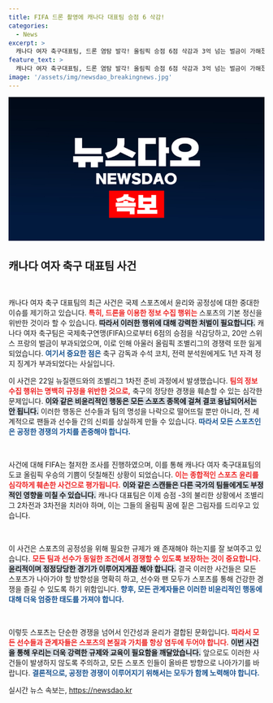 ```yaml
---
title: FIFA 드론 촬영에 캐나다 대표팀 승점 6 삭감!
categories:
  - News
excerpt: >
  캐나다 여자 축구대표팀, 드론 염탐 발각! 올림픽 승점 6점 삭감과 3억 넘는 벌금이 가해졌습니다. 감독과 코치진 1년 자격 정지, 도쿄 올림픽 우승팀의 상태는 초토화! 자세한 연유를 확인해보세요!
feature_text: >
  캐나다 여자 축구대표팀, 드론 염탐 발각! 올림픽 승점 6점 삭감과 3억 넘는 벌금이 가해졌습니다. 감독과 코치진 1년 자격 정지, 도쿄 올림픽 우승팀의 상태는 초토화! 자세한 연유를 확인해보세요!
image: '/assets/img/newsdao_breakingnews.jpg'
---
```


<p><img src="/assets/img/newsdao_breakingnews.jpg" alt="firstkoreanews 속보" /></p>

<h2 data-ke-size="size26">캐나다 여자 축구 대표팀 사건</h2>

<p data-ke-size="size16">&nbsp;</p>

<p>캐나다 여자 축구 대표팀의 최근 사건은 국제 스포츠에서 윤리와 공정성에 대한 중대한 이슈를 제기하고 있습니다. <b><span style="color: #ee2323;">특히, 드론을 이용한 정보 수집 행위는</span></b> 스포츠의 기본 정신을 위반한 것이라 할 수 있습니다. <b><span style="background-color: #21538527;">따라서 이러한 행위에 대해 강력한 처벌이 필요합니다.</span></b> 캐나다 여자 축구팀은 국제축구연맹(FIFA)으로부터 6점의 승점을 삭감당하고, 20만 스위스 프랑의 벌금이 부과되었으며, 이로 인해 아울러 올림픽 조별리그의 경쟁력 또한 잃게 되었습니다. <b><span style="color: #1a5490;">여기서 중요한 점은</span></b> 축구 감독과 수석 코치, 전력 분석원에게도 1년 자격 정지 징계가 부과되었다는 사실입니다. </p>

<p>이 사건은 22일 뉴질랜드와의 조별리그 1차전 준비 과정에서 발생했습니다. <b><span style="color: #ee2323;">팀의 정보 수집 행위는 명백히 규정을 위반한 것으로,</span></b> 축구의 정당한 경쟁을 훼손할 수 있는 심각한 문제입니다. <b><span style="background-color: #21538527;">이와 같은 비윤리적인 행동은 모든 스포츠 종목에 걸쳐 결코 용납되어서는 안 됩니다.</span></b> 이러한 행동은 선수들과 팀의 명성을 나락으로 떨어뜨릴 뿐만 아니라, 전 세계적으로 팬들과 선수들 간의 신뢰를 상실하게 만들 수 있습니다. <b><span style="color: #1a5490;">따라서 모든 스포츠인은 공정한 경쟁의 가치를 존중해야 합니다.</span></b></p>

<p data-ke-size="size16">&nbsp;</p>

<p>사건에 대해 FIFA는 철저한 조사를 진행하였으며, 이를 통해 캐나다 여자 축구대표팀의 도쿄 올림픽 우승의 기쁨이 덧칠해진 상황이 되었습니다. <b><span style="color: #ee2323;">이는 종합적인 스포츠 윤리를 심각하게 훼손한 사건으로 평가됩니다.</span></b> <b><span style="background-color: #21538527;">이와 같은 스캔들은 다른 국가의 팀들에게도 부정적인 영향을 미칠 수 있습니다.</span></b> 캐나다 대표팀은 이제 승점 -3의 불리한 상황에서 조별리그 2차전과 3차전을 치러야 하며, 이는 그들의 올림픽 꿈에 짙은 그림자를 드리우고 있습니다.</p>

<p data-ke-size="size16">&nbsp;</p>

<p>이 사건은 스포츠의 공정성을 위해 필요한 규제가 왜 존재해야 하는지를 잘 보여주고 있습니다. <b><span style="color: #ee2323;">모든 팀과 선수가 동일한 조건에서 경쟁할 수 있도록 보장하는 것이 중요합니다.</span></b> <b><span style="background-color: #21538527;">윤리적이며 정정당당한 경기가 이루어지게끔 해야 합니다.</span></b> 결국 이러한 사건들은 모든 스포츠가 나아가야 할 방향성을 명확히 하고, 선수와 팬 모두가 스포츠를 통해 건강한 경쟁을 즐길 수 있도록 하기 위함입니다. <b><span style="color: #1a5490;">향후, 모든 관계자들은 이러한 비윤리적인 행동에 대해 더욱 엄중한 태도를 가져야 합니다.</span></b></p>

<p data-ke-size="size16">&nbsp;</p>

<p>이렇듯 스포츠는 단순한 경쟁을 넘어서 인간성과 윤리가 결합된 문화입니다. <b><span style="color: #ee2323;">따라서 모든 선수들과 관계자들은 스포츠의 본질과 가치를 항상 염두에 두어야 합니다.</span></b> <b><span style="background-color: #21538527;">이번 사건을 통해 우리는 더욱 강력한 규제와 교육이 필요함을 깨달았습니다.</span></b> 앞으로도 이러한 사건들이 발생하지 않도록 주의하고, 모든 스포츠 인들이 올바른 방향으로 나아가기를 바랍니다. <b><span style="color: #1a5490;">결론적으로, 공정한 경쟁이 이루어지기 위해서는 모두가 함께 노력해야 합니다.</span></b></p>
실시간 뉴스 속보는, <a href="https://newsdao.kr" rel="dofollow">https://newsdao.kr</a>



